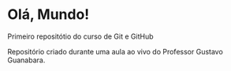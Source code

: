 # Olá, Mundo!
 Primeiro repositótio do curso de Git e GitHub

 Repositório criado durante uma aula ao vivo do Professor Gustavo Guanabara.
